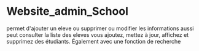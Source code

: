 # Website_admin_School
 permet d'ajouter un  eleve ou supprimer ou modifier les informations  aussi peut consulter la liste des eleves 
 vous ajoutez, mettez à jour, affichez et supprimez des étudiants. Également avec une fonction de recherche 
